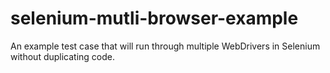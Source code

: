 selenium-mutli-browser-example
==============================

An example test case that will run through multiple WebDrivers in Selenium without duplicating code.
